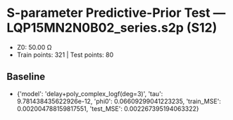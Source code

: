 # S-parameter Predictive-Prior Test — LQP15MN2N0B02_series.s2p (S12)
- Z0: 50.00 Ω
- Train points: 321  |  Test points: 80

## Baseline
- {'model': 'delay+poly_complex_logf(deg=3)', 'tau': 9.781438435622926e-12, 'phi0': 0.06609299041223235, 'train_MSE': 0.002004788159817551, 'test_MSE': 0.002267395194063322}